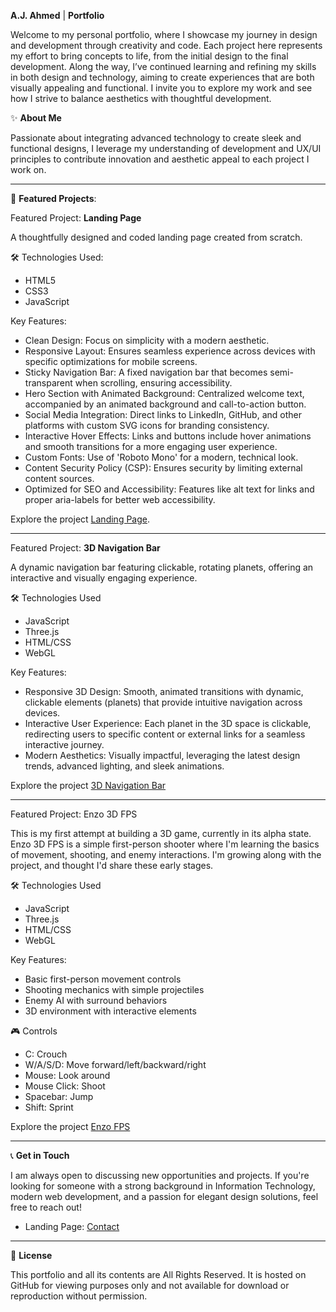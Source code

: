 **A.J. Ahmed** | **Portfolio**

Welcome to my personal portfolio, where I showcase my journey in design and development through creativity and code. Each project here represents my effort to bring concepts to life, from the initial design to the final development. Along the way, I’ve continued learning and refining my skills in both design and technology, aiming to create experiences that are both visually appealing and functional. I invite you to explore my work and see how I strive to balance aesthetics with thoughtful development.

✨ **About Me**

Passionate about integrating advanced technology to create sleek and functional designs, I leverage my understanding of development and UX/UI principles to contribute innovation and aesthetic appeal to each project I work on.

---

📁 **Featured Projects**:

Featured Project: **Landing Page**

A thoughtfully designed and coded landing page created from scratch.

🛠️ Technologies Used:

- HTML5
- CSS3
- JavaScript

Key Features:

- Clean Design: Focus on simplicity with a modern aesthetic.
- Responsive Layout: Ensures seamless experience across devices with specific optimizations for mobile screens.
- Sticky Navigation Bar: A fixed navigation bar that becomes semi-transparent when scrolling, ensuring accessibility.
- Hero Section with Animated Background: Centralized welcome text, accompanied by an animated background and call-to-action button.
- Social Media Integration: Direct links to LinkedIn, GitHub, and other platforms with custom SVG icons for branding consistency.
- Interactive Hover Effects: Links and buttons include hover animations and smooth transitions for a more engaging user experience.
- Custom Fonts: Use of 'Roboto Mono' for a modern, technical look.
- Content Security Policy (CSP): Ensures security by limiting external content sources.
- Optimized for SEO and Accessibility: Features like alt text for links and proper aria-labels for better web accessibility.

Explore the project [Landing Page](https://awabja.github.io/).

---

Featured Project: **3D Navigation Bar**

A dynamic navigation bar featuring clickable, rotating planets, offering an interactive and visually engaging experience.

🛠️ Technologies Used

- JavaScript
- Three.js
- HTML/CSS
- WebGL

Key Features:

- Responsive 3D Design: Smooth, animated transitions with dynamic, clickable elements (planets) that provide intuitive navigation across devices.
- Interactive User Experience: Each planet in the 3D space is clickable, redirecting users to specific content or external links for a seamless interactive journey.
- Modern Aesthetics: Visually impactful, leveraging the latest design trends, advanced lighting, and sleek animations.

Explore the project [3D Navigation Bar](https://awabja.github.io/3D%20Navigation%20Bar/index.html)

---

Featured Project: Enzo 3D FPS

This is my first attempt at building a 3D game, currently in its alpha state. Enzo 3D FPS is a simple first-person shooter where I'm learning the basics of movement, shooting, and enemy interactions. I'm growing along with the project, and thought I'd share these early stages.

🛠️ Technologies Used

- JavaScript
- Three.js
- HTML/CSS
- WebGL

Key Features:

- Basic first-person movement controls
- Shooting mechanics with simple projectiles
- Enemy AI with surround behaviors
- 3D environment with interactive elements

🎮 Controls

- C: Crouch
- W/A/S/D: Move forward/left/backward/right
- Mouse: Look around
- Mouse Click: Shoot
- Spacebar: Jump
- Shift: Sprint

Explore the project [Enzo FPS](https://awabja.github.io/Enzo/index.html)

---

📞 **Get in Touch**

I am always open to discussing new opportunities and projects. If you're looking for someone with a strong background in Information Technology, modern web development, and a passion for elegant design solutions, feel free to reach out!

- Landing Page: [Contact](https://awabja.github.io/)

---

📜 **License**

This portfolio and all its contents are All Rights Reserved. It is hosted on GitHub for viewing purposes only and not available for download or reproduction without permission.
